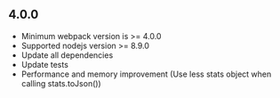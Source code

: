 ## 4.0.0

- Minimum webpack version is >= 4.0.0
- Supported nodejs version >= 8.9.0
- Update all dependencies
- Update tests
- Performance and memory improvement (Use less stats object when calling stats.toJson())
